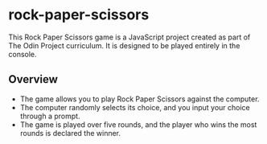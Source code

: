 # rock-paper-scissors

This Rock Paper Scissors game is a JavaScript project created as part of The Odin Project curriculum. It is designed to be played entirely in the console.

## Overview

- The game allows you to play Rock Paper Scissors against the computer.
- The computer randomly selects its choice, and you input your choice through a prompt.
- The game is played over five rounds, and the player who wins the most rounds is declared the winner.